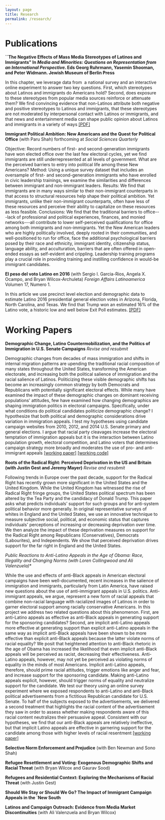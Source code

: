 ```yaml
---
layout: page
title: Research
permalink: /research/
---
```


# Publications

**``The Negative Effects of Mass Media Stereotypes of Latinos and Immigrants" In *Media and Minorities: Questions on Representation from an International Perspective*. Eds Georg Ruhrmann, Yasemin Shooman, and Peter Widmann. Jewish Museum of Berlin Press**

In this chapter, we leverage data from  a national survey and an interactive
online experiment to answer two key questions. First, which stereotypes
about Latinos and immigrants do Americans hold? Second, does exposure to
these stereotypes from popular media sources reinforce or attenuate them?
We find convincing evidence that non-Latinos attribute both negative and
positive stereotypes to Latinos and immigrants, that these stereotypes are
not moderated by interpersonal contact with Latinos or immigrants, and that
news and entertainment media can shape public opinion about Latinos and
immigrants in a variety of ways [[PDF]](http://tylerreny.github.io/pdf/pubs/reny_manzano_stereotypes_2016.pdf)

**Immigrant Political Ambition:  New Americans and the Quest for Political Office** (with Paru Shah) forthcoming at *Social Sciences Quarterly*

Objective: Record numbers of first- and second-generation immigrants have won elected office over the last few electoral cycles, yet we find immigrants are still underrepresented at all levels of government. What are the perceived barriers to entry into political life among these New Americans? 
Method: Using a unique survey dataset that includes an oversample of first- and second-generation immigrants who have enrolled in civic leadership trainings, we examine the similarities and differences between immigrant and non-immigrant leaders. 
Results: We find that immigrants are in many ways similar to their non-immigrant counterparts in that access to structural resources help shape their political ambition. Yet immigrants, unlike their non-immigrant counterparts, often have less of these resources and perceive their ability to capitalize on these resources as less feasible. 
Conclusions: We find that the traditional barriers to office---lack of professional and political experiences, finances, and monied networks---all contribute to lower self-perceived qualifications for office among both immigrants and non-immigrants. Yet the New American leaders who are highly politically involved, deeply rooted in their communities, and well-positioned to run for office, face the additional psychological barriers posed by their race and ethnicity, immigrant identity, citizenship status, language ability, and acculturation, barriers that are often offered in open-ended essays as self-evident and crippling. Leadership training programs play a crucial role in providing training and instilling confidence in would-be immigrant candidates.

**El peso del voto Latino en 2016** (with Sergio I. Garcia-Rios, Angela X. Ocampo, and Bryan Wilcox-Archuleta) *Foreign Affairs Latinoamerica* Volumen 17, Numero 1. 

In this article we use precinct level election and demographic data to estimate Latino 2016 presidential general election votes in Arizona, Florida, North Carolina, and Texas. We find that Trump won an estimated 16% of the Latino vote, a historic low and well below Exit Poll estimates. [[PDF]](http://revistafal.com/fal-17-1/)

# Working Papers

**Demographic Change, Latino Countermobilization, and the Politics of Immigration in U.S. Senate Campaigns** *Revise and resubmit*

Demographic changes from decades of mass immigration and shifts in internal migration patterns are upending the traditional racial composition of many states throughout the United States, transforming the American electorate, and increasing both the political salience of immigration and the racial salience of Latinos. Politicizing these visible demographic shifts has become an increasingly common strategy by both Democrats and Republicans with potentially significant electoral effects. While many have examined the impact of these demographic changes on dominant receiving populations' attitudes, few have examined how changing demographics are shaping immigration politics in electoral campaigns. Specifically, under what conditions do political candidates politicize demographic change? I hypothesize that both political and demographic considerations drive variation in immigration appeals. I test my hypotheses using candidate campaign websites from 2010, 2012, and 2014 U.S. Senate primary and general elections. I argue that racial party cleavages increase the electoral temptation of immigration appeals but it is the interaction between Latino population growth, electoral competition, and Latino voters that determines campaign strategy more broadly and moderates the use of pro- and anti-immigrant appeals [[working paper]](https://www.dropbox.com/s/ggcdkmq4d5vx6d5/field_paper_1.pdf?dl=0) [[working code]](https://www.dropbox.com/s/ir9ui50mzbxqua8/senate_immigration_reproduction.R?dl=0) 

**Roots of the Radical Right: Perceived Deprivation in the US and Britain (with Justin Gest and Jeremy Mayer)** *Revise and resubmit*

Following trends in Europe over the past decade, support for the Radical Right has recently grown more significant in the United States and the United Kingdom. While the United Kingdom has witnessed the rise of Radical Right fringe groups, the United States political spectrum has been altered by the Tea Party and the candidacy of Donald Trump. This paper asks what predicts individuals’ support for such groups and for anti-system political behavior more generally. In original representative surveys of whites in England and the United States, we use an innovative technique to measure subjective social, political, and economic status that captures individuals' perceptions of increasing or decreasing deprivation over time. We then analyze the impact of these deprivation measures on support for the Radical Right among Republicans (Conservatives), Democrats (Labourites), and Independents. We show that perceived deprivation drives support for the far right in England and the United States. 

**Public Reactions to Anti-Latino Appeals in the Age of Obama: Race, Illegality and Changing Norms* (with Loren Collingwood and Ali Valenzuela)**

While the use and effects of anti-Black appeals in American electoral campaigns have been well-documented, recent increases in the salience of immigration and immigrants, particularly from Latin America, have raised new questions about the use of anti-immigrant appeals in U.S. politics. Anti-immigrant appeals, we argue, represent a new form of racial appeals that combine non-racial language with racialized images of Latinos in order to garner electoral support among racially conservative Americans. In this project we address two related questions about this phenomenon. First, are anti-Latino appeals as effective as anti-Black appeals in generating support for the sponsoring candidates? Second, are implicit anti-Latino appeals more effective at generating support than explicit anti-Latino appeals in the same way as implicit anti-Black appeals have been shown to be more effective than explicit anti-Black appeals because the latter violate norms of racial equality? We posit that heightened attention to anti-Black rhetoric in the age of Obama has increased the likelihood that even implicit anti-Black appeals will be perceived as racist, decreasing their effectiveness. Anti-Latino appeals, however, may not yet be perceived as violating norms of equality in the minds of most Americans. Implicit anti-Latino appeals, therefore, should prime racial attitudes, trigger emotions like anger and fear, and increase support for the sponsoring candidate. Making anti-Latino appeals explicit, however, should trigger norms of equality and neutralize support for the candidate. We test our theory using an online survey experiment where we exposed respondents to anti-Latino and anti-Black political advertisements from a fictitious Republican candidate for U.S. Senate. To half of the subjects exposed to the advertisements, we delivered a second treatment that highlights the racial content of the advertisement they saw in order to assess whether making respondents aware of this racial content neutralizes their persuasive appeal. Consistent with our hypotheses, we find that our anti-Black appeals are relatively ineffective, but that implicit Latino appeals are effective in garnering support for the candidate among those with higher levels of racial resentment [[working paper]](https://www.dropbox.com/s/520u2aps4yy6xwp/apsa_2016_reny_valenzuela_collingwood.pdf?dl=0)

**Selective Norm Enforcement and Prejudice** (with Ben Newman and Sono Shah)

**Refugee Resettlement and Voting: Exogenous Demographic Shifts and Racial Threat** (with Bryan Wilcox and Gaurav Sood)

**Refugees and Residential Context: Exploring the Mechanisms of Racial Threat** (with Justin Gest)

**Should We Stay or Should We Go? The Impact of Immigrant Campaign Appeals in the `New South**

**Latinos and Campaign Outreach: Evidence from Media Market Discontinuities** (with Ali Valenzuela and Bryan Wilcox)





 




